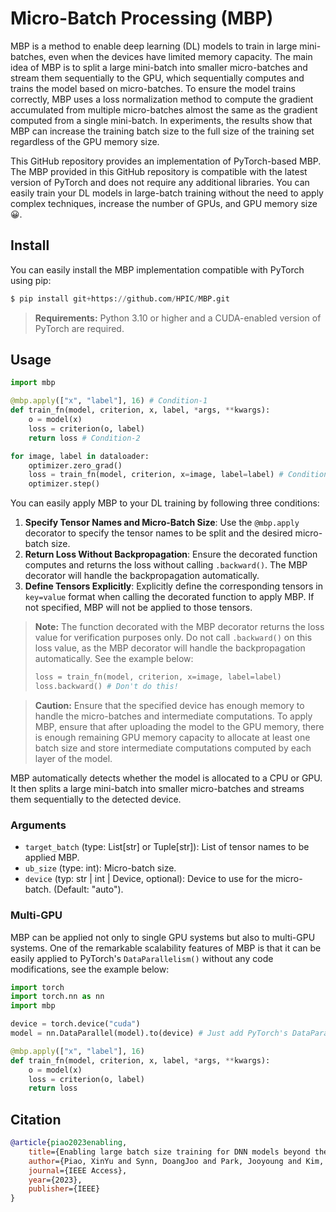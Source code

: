 # Micro-Batch Processing (MBP)
MBP is a method to enable deep learning (DL) models to train in large mini-batches, even when the devices have limited memory capacity.
The main idea of MBP is to split a large mini-batch into smaller micro-batches and stream them sequentially to the GPU, which sequentially computes and trains the model based on micro-batches.
To ensure the model trains correctly, MBP uses a loss normalization method to compute the gradient accumulated from multiple micro-batches almost the same as the gradient computed from a single mini-batch.
In experiments, the results show that MBP can increase the training batch size to the full size of the training set regardless of the GPU memory size.

This GitHub repository provides an implementation of PyTorch-based MBP.
The MBP provided in this GitHub repository is compatible with the latest version of PyTorch and does not require any additional libraries.
You can easily train your DL models in large-batch training without the need to apply complex techniques, increase the number of GPUs, and GPU memory size 😀.

## Install
You can easily install the MBP implementation compatible with PyTorch using pip:
```python
$ pip install git+https://github.com/HPIC/MBP.git
```
> **Requirements:**
> Python 3.10 or higher and a CUDA-enabled version of PyTorch are required.

## Usage
```python
import mbp

@mbp.apply(["x", "label"], 16) # Condition-1
def train_fn(model, criterion, x, label, *args, **kwargs):
    o = model(x)
    loss = criterion(o, label)
    return loss # Condition-2

for image, label in dataloader:
    optimizer.zero_grad()
    loss = train_fn(model, criterion, x=image, label=label) # Condition-3
    optimizer.step()
```
You can easily apply MBP to your DL training by following three conditions:

1. **Specify Tensor Names and Micro-Batch Size**: Use the `@mbp.apply` decorator to specify the tensor names to be split and the desired micro-batch size.
2. **Return Loss Without Backpropagation**: Ensure the decorated function computes and returns the loss without calling `.backward()`. The MBP decorator will handle the backpropagation automatically.
3. **Define Tensors Explicitly**: Explicitly define the corresponding tensors in `key=value` format when calling the decorated function to apply MBP. If not specified, MBP will not be applied to those tensors.

> **Note:**
> The function decorated with the MBP decorator returns the loss value for verification purposes only. Do not call `.backward()` on this loss value, as the MBP decorator will handle the backpropagation automatically. See the example below:
> ```python
> loss = train_fn(model, criterion, x=image, label=label)
> loss.backward() # Don't do this!
> ```

> **Caution:** Ensure that the specified device has enough memory to handle the micro-batches and intermediate computations.
> To apply MBP, ensure that after uploading the model to the GPU memory, there is enough remaining GPU memory capacity to allocate at least one batch size and store intermediate computations computed by each layer of the model.

MBP automatically detects whether the model is allocated to a CPU or GPU. It then splits a large mini-batch into smaller micro-batches and streams them sequentially to the detected device.
### Arguments
- `target_batch` (type: List[str] or Tuple[str]): List of tensor names to be applied MBP.
- `ub_size` (type: int): Micro-batch size.
- `device` (typ: str | int | Device, optional): Device to use for the micro-batch. (Default: "auto").

### Multi-GPU
MBP can be applied not only to single GPU systems but also to multi-GPU systems.
One of the remarkable scalability features of MBP is that it can be easily applied to PyTorch's `DataParallelism()` without any code modifications, see the example below:

```python
import torch
import torch.nn as nn
import mbp

device = torch.device("cuda")
model = nn.DataParallel(model).to(device) # Just add PyTorch's DataParallel() code!

@mbp.apply(["x", "label"], 16)
def train_fn(model, criterion, x, label, *args, **kwargs):
    o = model(x)
    loss = criterion(o, label)
    return loss
```

## Citation
```bibtex
@article{piao2023enabling,
    title={Enabling large batch size training for DNN models beyond the memory limit while maintaining performance},
    author={Piao, XinYu and Synn, DoangJoo and Park, Jooyoung and Kim, Jong-Kook},
    journal={IEEE Access},
    year={2023},
    publisher={IEEE}
}
```
